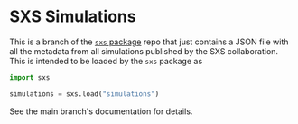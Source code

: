 # SXS Simulations

This is a branch of the [`sxs` package](https://github.com/sxs-collaboration/sxs/)
repo that just contains a JSON file with all the metadata from all simulations
published by the SXS collaboration.  This is intended to be loaded by the `sxs`
package as
```python
import sxs

simulations = sxs.load("simulations")
```
See the main branch's documentation for details.
